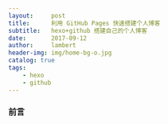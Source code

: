 ```yaml
---
layout:     post
title:      利用 GitHub Pages 快速搭建个人博客
subtitle:   hexo+github 搭建自己的个人博客
date:       2017-09-12
author:     lambert
header-img: img/home-bg-o.jpg
catalog: true
tags:
    - hexo
    - github
---
```

### 前言
